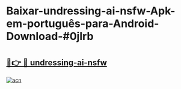 # Baixar-undressing-ai-nsfw-Apk-em-português​-para-Android-Download-#0jlrb

# <h2><a href="https://ainizakaria.my?title=undressing-ai-nsfw&ref=24M">🔗👉 🔴 undressing-ai-nsfw</a></h2>

[![acn](https://github.com/user-attachments/assets/0f9c940e-d8b0-45ae-aac7-cd30a18b3e1c)](https://ainizakaria.my?title=undressing-ai-nsfw&ref=24M)

